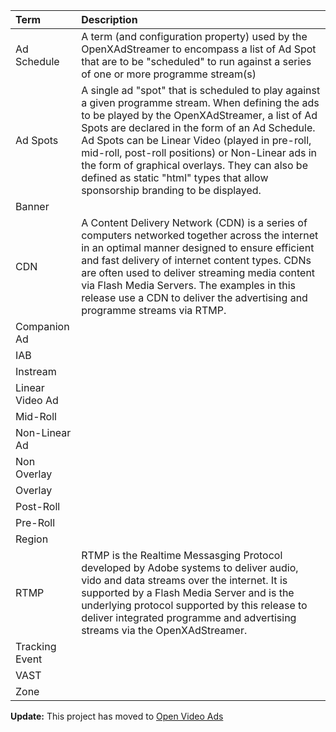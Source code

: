 | **Term** | **Description** |
|:---------|:----------------|
| Ad Schedule | A term (and configuration property) used by the OpenXAdStreamer to encompass a list of Ad Spot that are to be "scheduled" to run against a series of one or more programme stream(s) |
| Ad Spots | A single ad "spot" that is scheduled to play against a given programme stream. When defining the ads to be played by the OpenXAdStreamer, a list of Ad Spots are declared in the form of an Ad Schedule. Ad Spots can be Linear Video (played in pre-roll, mid-roll, post-roll positions) or Non-Linear ads in the form of graphical overlays. They can also be defined as static "html" types that allow sponsorship branding to be displayed. |
| Banner |  |
| CDN | A Content Delivery Network (CDN) is a series of computers networked together across the internet in an optimal manner designed to ensure efficient and fast delivery of internet content types. CDNs are often used to deliver streaming media content via Flash Media Servers. The examples in this release use a CDN to deliver the advertising and programme streams via RTMP. |
| Companion Ad |  |
| IAB |  |
| Instream |  |
| Linear Video Ad |  |
| Mid-Roll |  |
| Non-Linear Ad |  |
| Non Overlay |  |
| Overlay |  |
| Post-Roll |  |
| Pre-Roll |  |
| Region |  |
| RTMP | RTMP is the Realtime Messasging Protocol developed by Adobe systems to deliver audio, vido and data streams over the internet. It is supported by a Flash Media Server and is the underlying protocol supported by this release to deliver integrated programme and advertising streams via the OpenXAdStreamer. |
| Tracking Event |  |
| VAST |  |
| Zone |  |

**Update:** This project has moved to [Open Video Ads](http://code.google.com/p/open-video-ads)